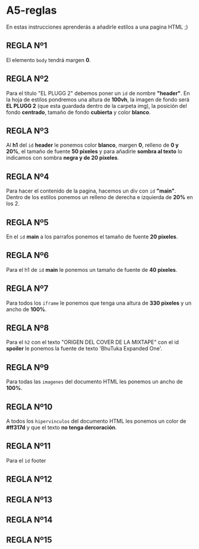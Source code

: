 # A5-reglas

En estas instrucciones aprenderás a añadirle estilos a una pagina HTML ;)

## REGLA Nº1

El elemento ```body``` tendrá margen **0**.

## REGLA Nº2

Para el titulo "EL PLUGG 2" debemos poner un ```id``` de nombre **"header"**. En la hoja de estilos pondremos una altura de **100vh**, la imagen de fondo será **EL PLUGG 2** (que esta guardada dentro de la carpeta img), la posición del fondo **centrado**, tamaño de fondo **cubierta** y color **blanco**.

## REGLA Nº3

Al **h1** del ```id``` **header** le ponemos color **blanco**, margen **0**, relleno de **0 y 20%**, el tamaño de fuente **50 pixeles** y para añadirle **sombra al texto** lo indicamos con sombra **negra y de 20 pixeles**.

## REGLA Nº4

Para hacer el contenido de la pagina, hacemos un div con ```id``` **"main"**. Dentro de los estilos ponemos un relleno de derecha e izquierda de **20%** en los 2.

## REGLA Nº5

En el ```id``` **main** a los parrafos ponemos el tamaño de fuente **20 pixeles**.

## REGLA Nº6

Para el h1 de ```id``` **main** le ponemos un tamaño de fuente de **40 pixeles**.

## REGLA Nº7

Para todos los ```iframe``` le ponemos que tenga una altura de **330 pixeles** y un ancho de **100%**.

## REGLA Nº8

Para el ```h2``` con el texto "ORIGEN DEL COVER DE LA MIXTAPE" con el id **spoiler** le ponemos la fuente de texto 'BhuTuka Expanded One'.

## REGLA Nº9

Para todas las ```imagenes``` del documento HTML les ponemos un ancho de **100%**.

## REGLA Nº10

A todos los ```hipervinculos``` del documento HTML les ponemos un color de **#ff317d** y que el texto **no tenga dercoración**.

## REGLA Nº11

Para el ```ìd``` footer 

## REGLA Nº12



## REGLA Nº13



## REGLA Nº14



## REGLA Nº15
